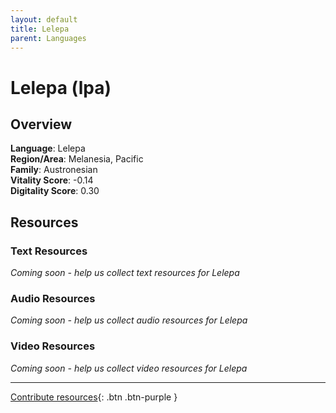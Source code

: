 ```yaml
---
layout: default
title: Lelepa
parent: Languages
---
```


# Lelepa (lpa)

## Overview

**Language**: Lelepa  
**Region/Area**: Melanesia, Pacific  
**Family**: Austronesian  
**Vitality Score**: -0.14  
**Digitality Score**: 0.30  

## Resources

### Text Resources
*Coming soon - help us collect text resources for Lelepa*

### Audio Resources
*Coming soon - help us collect audio resources for Lelepa*

### Video Resources
*Coming soon - help us collect video resources for Lelepa*

---

[Contribute resources](https://fairtrain.github.io/){: .btn .btn-purple }
